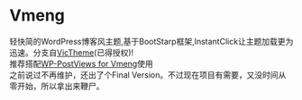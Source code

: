 # Vmeng
轻快简的WordPress博客风主题,基于BootStarp框架,InstantClick让主题加载更为迅速。分支自[VicTheme](https://github.com/imvicchen/victheme-Wordpress-Theme)(已得授权)!  
推荐搭配[WP-PostViews for Vmeng](https://github.com/AkinoMaple/wp-postviews)使用  
之前说过不再维护，还出了个Final Version。不过现在项目有需要，又没时间从零开始，所以拿出来鞭尸。
